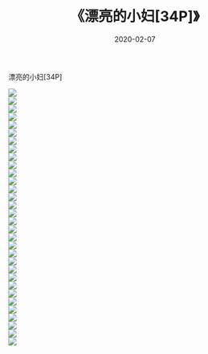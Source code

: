 ﻿---
layout: post
title:  《漂亮的小妇[34P]》
date:   2020-02-07
img: http://pic.660000.xyz/1:down/唯美/2020/漂亮的小妇[34P]/000.jpg
categories: [美女, 清纯, 唯美]
---

漂亮的小妇[34P]

  ![](http://pic.660000.xyz/1:down/唯美/2020/漂亮的小妇[34P]/001.jpg) <br> ![](http://pic.660000.xyz/1:down/唯美/2020/漂亮的小妇[34P]/002.jpg) <br> ![](http://pic.660000.xyz/1:down/唯美/2020/漂亮的小妇[34P]/003.jpg) <br> ![](http://pic.660000.xyz/1:down/唯美/2020/漂亮的小妇[34P]/004.jpg) <br> ![](http://pic.660000.xyz/1:down/唯美/2020/漂亮的小妇[34P]/005.jpg) <br> ![](http://pic.660000.xyz/1:down/唯美/2020/漂亮的小妇[34P]/006.jpg) <br> ![](http://pic.660000.xyz/1:down/唯美/2020/漂亮的小妇[34P]/007.jpg) <br> ![](http://pic.660000.xyz/1:down/唯美/2020/漂亮的小妇[34P]/008.jpg) <br> ![](http://pic.660000.xyz/1:down/唯美/2020/漂亮的小妇[34P]/009.jpg) <br> ![](http://pic.660000.xyz/1:down/唯美/2020/漂亮的小妇[34P]/010.jpg) <br> ![](http://pic.660000.xyz/1:down/唯美/2020/漂亮的小妇[34P]/011.jpg) <br> ![](http://pic.660000.xyz/1:down/唯美/2020/漂亮的小妇[34P]/012.jpg) <br> ![](http://pic.660000.xyz/1:down/唯美/2020/漂亮的小妇[34P]/013.jpg) <br> ![](http://pic.660000.xyz/1:down/唯美/2020/漂亮的小妇[34P]/014.jpg) <br> ![](http://pic.660000.xyz/1:down/唯美/2020/漂亮的小妇[34P]/015.jpg) <br> ![](http://pic.660000.xyz/1:down/唯美/2020/漂亮的小妇[34P]/016.jpg) <br> ![](http://pic.660000.xyz/1:down/唯美/2020/漂亮的小妇[34P]/017.jpg) <br> ![](http://pic.660000.xyz/1:down/唯美/2020/漂亮的小妇[34P]/018.jpg) <br> ![](http://pic.660000.xyz/1:down/唯美/2020/漂亮的小妇[34P]/019.jpg) <br> ![](http://pic.660000.xyz/1:down/唯美/2020/漂亮的小妇[34P]/020.jpg) <br> ![](http://pic.660000.xyz/1:down/唯美/2020/漂亮的小妇[34P]/021.jpg) <br> ![](http://pic.660000.xyz/1:down/唯美/2020/漂亮的小妇[34P]/022.jpg) <br> ![](http://pic.660000.xyz/1:down/唯美/2020/漂亮的小妇[34P]/023.jpg) <br> ![](http://pic.660000.xyz/1:down/唯美/2020/漂亮的小妇[34P]/024.jpg) <br> ![](http://pic.660000.xyz/1:down/唯美/2020/漂亮的小妇[34P]/025.jpg) <br> ![](http://pic.660000.xyz/1:down/唯美/2020/漂亮的小妇[34P]/026.jpg) <br> ![](http://pic.660000.xyz/1:down/唯美/2020/漂亮的小妇[34P]/027.jpg) <br> ![](http://pic.660000.xyz/1:down/唯美/2020/漂亮的小妇[34P]/028.jpg) <br> ![](http://pic.660000.xyz/1:down/唯美/2020/漂亮的小妇[34P]/029.jpg) <br> ![](http://pic.660000.xyz/1:down/唯美/2020/漂亮的小妇[34P]/030.jpg) <br> ![](http://pic.660000.xyz/1:down/唯美/2020/漂亮的小妇[34P]/031.jpg) <br> ![](http://pic.660000.xyz/1:down/唯美/2020/漂亮的小妇[34P]/032.jpg) <br>